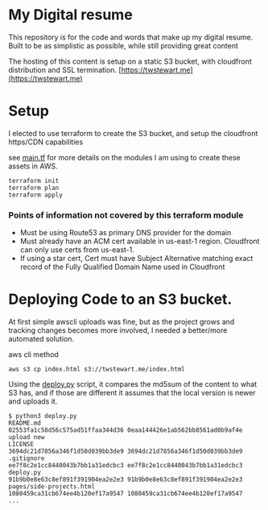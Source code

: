 # My Digital resume
This repository is for the code and words that make up my digital resume.
Built to be as simplistic as possible,  while still providing great content

The hosting of this content is setup on a static S3 bucket, with cloudfront distribution and SSL termination. [https://twstewart.me](https://twstewart.me)

# Setup
I elected to use terraform to create the S3 bucket, and setup the cloudfront https/CDN capabilities

see [main.tf](main.tf) for more details on the modules I am using to create these assets in AWS.

```
terraform init
terraform plan
terraform apply
```

### Points of information not covered by this terraform module
* Must be using Route53 as primary DNS provider for the domain
* Must already have an ACM cert available in us-east-1 region. Cloudfront can only use certs from us-east-1.
* If using a star cert, Cert must have Subject Alternative matching exact record of the Fully Qualified Domain Name used in Cloudfront

# Deploying Code to an S3 bucket.
At first simple awscli uploads was fine, but as the project grows and tracking changes becomes more involved, I needed a better/more automated solution.

aws cli method
```
aws s3 cp index.html s3://twstewart.me/index.html
```

Using the [deploy.py](deploy.py) script, it compares the md5sum of the content to what S3 has, and if those are different it assumes that the local version is newer and uploads it.

```
$ python3 deploy.py 
README.md
02553fa1c58d56c575ad51ffaa344d36 0eaa144426e1ab562bb8561ad0b9af4e
upload new
LICENSE
3694dc21d7856a346f1d50d039bb3de9 3694dc21d7856a346f1d50d039bb3de9
.gitignore
ee7f8c2e1cc8440043b7bb1a31edcbc3 ee7f8c2e1cc8440043b7bb1a31edcbc3
deploy.py
91b9b0e8e63c8ef891f391904ea2e2e3 91b9b0e8e63c8ef891f391904ea2e2e3
pages/side-projects.html
1080459ca31cb674ee4b120ef17a9547 1080459ca31cb674ee4b120ef17a9547
...
```


